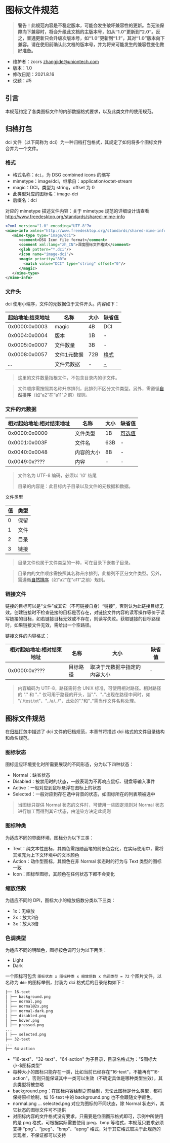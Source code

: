 # 图标文件规范

> __警告！此规范内容是不稳定版本，可能会发生破坏兼容性的更新。当无法保障向下兼容时，将会升级此文档的主版本号，如从“1.0”更新到“2.0”。反之，普通更新只会升级次版本号，如“1.0”更新到“1.1”，其对“1.0”版本向下兼容。请在使用前确认此文档的版本号，并为将来可能发生的兼容性变化做好准备。__

* 维护者：zccrs zhangjide@uniontech.com
* 版本：1.0
* 修改日期：2021.8.16
* 议题：#5

## 引言

本规范约定了各类图标文件的内部数据格式要求，以及此类文件的使用规范。

## 归档打包<a name="package"></a>

dci 文件（以下简称为 dci）为一种归档打包格式，其规定了如何将多个图标文件合并为一个文件。

### 格式

* 格式名称：`dci`，为 DSG combined icons 的缩写
* mimetype：image/dci，继承自：application/octet-stream
* magic：DCI，类型为 string，offset 为 0
* 此类型对应的图标名：image-dci
* 后缀名：dci

对应的 mimetype 描述文件内容：关于 mimetype 规范的详细设计请查看 <http://www.freedesktop.org/standards/shared-mime-info>

```xml
<?xml version="1.0" encoding="UTF-8"?>
<mime-info xmlns="http://www.freedesktop.org/standards/shared-mime-info">
   <mime-type type="image/dci">
      <comment>DSG Icon file format</comment>
      <comment xml:lang="zh_CN">深度图标文件格式</comment>
      <glob pattern="*.dci"/>
      <icon name="image-dci"/>
      <magic priority="80">
        <match value="DCI" type="string" offset="0"/>
      </magic>
   </mime-type> 
</mime-info>

```

### 文件头

dci 使用小端序，文件的元数据位于文件开头。内容如下：

| 起始地址:结束地址 | 名称 | 大小 | 缺省值 |
| ---- | ---- | ---- | ---- |
| 0x0000:0x0003 | magic | 4B | DCI |
| 0x0004:0x0004 | 版本 | 1B |-|
| 0x0005:0x0007 | 文件数量 | 3B |-|
| 0x0008:0x0057 | 文件1元数据 | 72B |[格式](#file_format)|
| ... | 文件元数据 | - |[-](#file_format)|

> 这里的文件数量指根文件，不包含目录内的子文件。

> 文件顺序需按照其名称升序排列，此排列不区分文件类型。另外，需遵循[自然排序](http://www.naturalordersort.org/)（如“a2”在“a11”之前）规则。

### 文件的元数据 <a name="file_format"></a>

| 相对起始地址:相对结束地址 | 名称 | 大小 | 缺省值 |
| ---- | ---- | ---- | ---- |
| 0x0000:0x0000 | 文件类型 | 1B | [可选值](#file_type) |
| 0x0001:0x003F | 文件名 | 63B | - |
| 0x0040:0x0048 | 内容的大小 | 8B |-|
| 0x0049:0x???? | 内容 | - | - |

> 文件名为 UTF-8 编码，必须以 '\0' 结尾
>
> 目录的内容是：此目标内子目录以及文件的元数据和数据。

文件类型 <a name="file_type"></a>

| 值 | 类型 |
| ---- | ---- |
| 0 | 保留 |
| 1 | 文件 |
| 2 | 目录 |
| 3 | 链接 |

> 目录文件也属于文件类型的一种，可在目录下嵌套子目录。

> 目录内的文件顺序需按照其名称升序排列，此排列不区分文件类型。另外，需遵循[自然排序](http://www.naturalordersort.org/)（如“a2”在“a11”之前）规则。

### 链接文件

链接的目标可以是“文件”或其它（不可链接自身）“链接”，否则认为此链接目标无效。创建链接时不检查链接的目标是否存在，对链接文件内容的读写操作等价于读写链接的目标，如若链接目标无效或不存在，则读写失败。获取链接的目标路径时，如果链接文件无效，需给出一个空路径。

链接文件的内容格式：

| 相对起始地址:相对结束地址 | 名称 | 大小 | 缺省值 |
| ---- | ---- | ---- | ---- |
| 0x0000:0x???? | 目标路径 | 取决于元数据中指定的内容大小 | - |

> 内容编码为 UTF-8，路径需符合 UNIX 标准，可使用相对路径。相对路径的 "." 和 ".." 仅可用于路径的开头，当"."、".."出现在路径中间时，如 "/./test.txt"、"../a/../"，此处的"."和".."需当作文件名称处理。

## 图标文件规范

在[归档打包](#package)中描述了 dci 文件的归档规范，本章节将描述 dci 格式的文件目录结构和命名规范。

### 图标状态

图标适应环境变化时所需要展现的不同形态，分为以下四种状态：

* Normal：缺省状态
* Disabled：被禁用时的状态，一般表现为不再响应鼠标、键盘等输入事件
* Active：一般对应到鼠标悬浮在图标上的状态
* Selected：一般对应到存在选中背景的状态，如图标所在的列表项被选中

> 当图标只提供 Normal 状态的文件时，可使用一些固定规则对 Normal 状态进行加工而得到其它状态，由渲染方决定此规则

### 图标种类

为适应不同的界面环境，图标分为以下三类：

* Text：纯文本性图标，其颜色需跟随画笔的前景色变化，在实际使用中，需将其填充为上下文环境中的文本颜色
* Action：动作型图标，其颜色在非 Normal 状态时的行为与 Text 类型的图标一致
* Icon：图标型图标，其颜色在任何状态下都不会变化

### 缩放倍数

为适应不同的 DPI，图标大小的缩放倍数分类以下三类：

* 1x：无缩放
* 2x：放大2倍
* 3x：放大3倍

### 色调类型

为适应不同的明暗色，图标按色调可分为以下两类：

* Light
* Dark

一个图标可包含 `图标状态 x 图标种类 x 缩放倍数 x 色调类型 = 72` 个图片文件，以名称为 `dde` 的图标举例，封装为 dci 格式后的目录结构如下：

```txt
├── 16-text
│ ├── background.png
│ ├── normal.png
│ ├── normal@2x.png
│ ├── normal-dark.png
│ ├── disabled.png
│ ├── hover.png
│ ├── pressed.png
...
│ ├── selected.png
├── 32-text
...
├── 64-action
```

* "16-text"、"32-text"、"64-action" 为子目录，目录名格式为："\$图标大小-$图标类型"
* 每种大小的图标只能存在一类，比如当前已经存在"16-text"，不能再有"16-action"，否则只能保证其中一类可以生效（不确定具体是哪种类型生效），其余类型将被忽略
* background.png：在图标内容绘制之前绘制，无论此图标是什么类型，都将保持原样绘制，如 16-text 中的 background.png 也不会跟随文字颜色。
* normal.png ... selected.png 对应为图标的不同状态，除 Normal 状态外，其它状态的图标文件可不提供
* 对图标内容的文件格式没有要求，只需要是位图图形格式即可，示例中所使用的是 png 格式，可根据实际需要使用 jpeg、bmp 等格式，本规范只要求必须支持 “png”、“jpeg”、“bmp”、“apng” 格式，对于其它格式取决于此规范的实现者，不保证都可以支持
